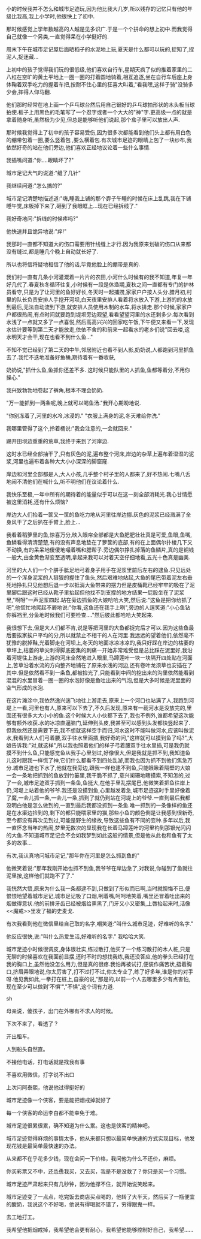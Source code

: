 小的时候我并不怎么和城市足迹玩,因为他比我大几岁,所以残存的记忆只有他的年级比我高,我上小学时,他很快上了初中.

那时候感觉上学年数越高的人越是见多识广.于是一个个拼命的想上初中.而我觉得自己就像一个另类,一直觉得呆在小学挺好的.

周末下午在城市足记屋后面晒稻子的水泥地上玩,夏天是什么都可以玩的,捉知了,捏泥人,捉迷藏...

上初中的孩子觉得我们玩的很低级,他们喜欢自行车,星期天疯了似的推着家里的二八杠在空旷的黄土平地上一圈一圈的打着圆地骑着,相互追逐,坐在自行车后座上身体鞠着双手吃力的握着车把,按耐不住心里的狂喜大叫着,"看我嘿,这样子骑"没骑多少会,摔得人仰马翻.

他们那时经常在地上画一个乒乓球台然后用自己锯好的乒乓球拍形状的木头板当球拍使.板子上用黑色的毛笔写了一个忍字或者一个大大的"神"字.更高级一点的就是拿着随身听,虽然极为少见,但总是能够听他们说起,那个盒子里可以放出人声.

那时候我觉得上了初中的孩子容易受伤,因为很多次都能看到他们头上都有用白色的绷带包着一圈,要么竖着包 ,要么横着包.有次城市足迹的眼睛上包了一块纱布,我依然好奇的站在他们旁边,他们喜欢正经地议论着一些什么事情.

我插嘴问道:"你....眼睛坏了?"

城市足记大气的说道:"缝了几针"

我继续问道:"怎么搞的?"

城市足记清楚地描述道:"嗨,睡我上铺的那个孬子午睡的时候在床上乱跳,我在下铺睡午觉,床板掉下来了,砸到了我眼眶上...现在已经拆线了."

我好奇地问:"拆线的时候疼吗?"

他快速并且诡异地说:"痒!"

我那时一直都不知道大的伤口需要用针线缝上才行.因为我原来划破的伤口从来都没有缝过,都是睡几个晚上自动就长好了.

所以也将信将疑地相信了他的话,毕竟他脸上的绷带是真的.

我们村一直有几条小河灌溉着一片片的农田,小河什么时候有的我不知道,年复一年好几代了.春夏秋冬循环往复,小时候有一段是休渔期,夏秋之间一直都有专门的护林员看守,只是为了让河里的鱼好好长,冬天时一起捕捞,家家户户按人头分.腊月初,村里的队长负责安排人手挖开河坝,白天夜里安排人看着将水放入下游,上游的的水放到最后,无法自动流到下游,就安排人员使用木制的水车,将水排走.那个时候,家家户户都很热闹,有点时间就要跑到堤坝旁边观望,看看望望河里的水还剩多少.每次看到水浅了一点就又多了一点喜悦,然后高高兴兴的回家吃午饭,下午便又来看一下,发现水估计要等到第二天才能放走,依依不舍的和前来一起看水的老乡们说"回去喽,这水明天才会干,现在也看不到什么鱼..."

不知不觉已经到了第二天的中午,邻居附近也看不到人影,奶奶说,人都跑到河里抓鱼去了.我忙不迭地准备好鱼桶,期待着有一番收获,

奶奶说,"抓什么鱼,鱼抓你还差不多. 这时候只能队里的人抓鱼,鱼都等着分,不用你操心."

我兴致勃勃地卷起了裤角,根本不理会奶奶.

"万一能抓到一两条呢,晚上就可以喝鱼汤."我开心期盼地说.

"你别冻着了,河里的水冷,冰浸的." "衣服上满身的泥,冬天难给你洗."

我哪里管得了这个,拎着桶说:"我会注意的,一会就回来."

踢开田坝边重重的荒草,我终于来到了河岸边.

这时水已经全部抽干了,只有灰色的泥,遍布整个河床,岸边的杂草上遍布着湿湿的泥浆,河里也遍布着各种大大小小深深的脚窟窿.

岸边和河里全部都是人,大人小孩,几乎整个村子里的人都来了,好不热闹.七嘴八舌地闹不清他们在喊什么,听不明他们在议论着什么.

我快乐至极,一年中所有的期待着的能量似乎可以在这一刻全部消耗光.我心甘情愿被这里消耗,还有什么烦恼?

岸边大人们抬着一筐又一筐的鱼吃力地从河里往岸边挪.灰色的泥浆已经溅满了全身风干了之后扒在手臂上,脸上...

我看着稻箩里的鱼,惊喜万分,映入眼帘全部都是大鱼肥肥壮壮真是可爱,鱼眼,鱼嘴,鱼鳞看得清清楚楚,有的没有声息地垫在了箩筐的底部,有的在上面偶尔扑棱几下又不动换,有的呆呆地傻傻地嘬着嘴和腮帮子.旁边偶尔挣扎掉落的鱼鳞片,真的是铜钱一般大,由金黄色渐变至透明,拿起来我可以对着天空仔细地看,五光十色真是幽美.

河里的大人们一个个胼手胝足地弓着身子用手在泥浆里前后左右的逮鱼.只见远处的一个浑身泥浆的人狠狠的握住了鱼头,然后艰难地站起,大鱼的尾巴带着泥左右垂死地挣扎只见他想后退一步以抵消大鱼带来的摆力但是皮桶靴已经牢牢的吸在了泥里脚后跟这时已经从靴子里抬起但他找不到支撑的地方结果一屁股坐在了泥浆里,"啊呀"一声泥浆四起.站在旁边抓鱼的大娘哈哈大笑,然后说:"这鱼是把你给抓了吧",他慌忙地爬起不屑地说:"你看,这鱼还在我手上咧",旁边的人逗笑道:"小心鱼钻你裤裆里,分鱼地时候我们可要检查...."然后彼此都哈哈大笑起来.

我很想下去,但是大人们都不肯,说是等把河里的大鱼都捉完后才可以.因为这些鱼最后要挨家挨户平均的分,所以就禁止不相干的人在河里.我远远的望着他们,依然毫不犹豫的脱掉鞋,光着脚走在河坝上,冬天的地面冰凉冰凉的,我只好踩在岸边的枯萎的草坪上,枯萎的草尖刺得脚底密集的刺痛一开始非常难受但是总比踩在泥里好,我沿着河堤往上游走,上游的河床全然地进入眼里,马蹄莲叶一块一块隔开四处贴在河面上,苦草沿着水流的方向整齐地铺在了原来水浅的河边,还有卷叶龙须草也安插在了其中.但是依然看不到一条鱼,都被捡光了,只能看到中间的挖出来的沟里依然能看到混混的水里冒着一圈一圈的水泡好像是鱼吐出来的气泡,但是大多时候是泥里面的空气形成的水泡.

在这片滩涂中,我依然逸兴遄飞地往上游走去,原来上一个河口也站满了人,我跑到河堤上一看,河里也有人,原来可以下去了,不久后发现,原来有一截河水是没放完的,里面还有很多大大小小的鱼.这个时候大人小伙都下去了,我也不例外,谁都希望这次能够有额外收获.水的冰凉直逼脑门,延伸到头皮,我甚至可以感到头发都快竖起来了.但我依然还是需要下去,我不想就这样空手而归,河水这时不能叫做河水,应该叫做泥水,我看到大人们弓着腰,双手往水里面插,我好奇的问,"这样就可以摸到鱼了吗?",大娘告诉我:"对,就这样",所以我也照着他们的样子弓着腰双手往水里插,可是我仍就摸不到什么鱼,只能感觉鱼从我手心里划过,好像很大,但是我就是抓不到,我知道鱼儿这时跟我一样慌了神,它们什么都看不到四处乱游,而我也因为抓不到他们焦急万分.城市足迹也下水了,他就在我旁边,跟我一样也逮不到鱼,只能眼瞅着隔壁的大娘一会一条地把抓到的鱼放到竹篓里,我干脆不抓了,意兴阑珊地瞎摸索,不知怎的,过了一会,城市足迹双手抓到一条鱼,鱼挺大,在他手里乱摆尾巴,他微笑着把鱼往岸上仍,河堤上站着他的爷爷.我还是没摸到鱼,心里越发着急,城市足迹这时手里好像着了魔,一会儿抓一条,一会儿一条,抓到了就仍到站在河堤上的爷爷.一直到最后我都没明白他是怎么做到的,一直到最后我都没抓到一条鱼.唯一抓到的一条像样的鱼还是在水渠边捡到的,剩下的都只能喂家里的猫,那些小鱼的颜色倒是让我感到很新奇,至今都没有再次见到过,可能是野生的缘故,导致这些鱼有不同的变种.多年以后,我一直怀念当年的热闹,梦里无数次的显现我在长着马蹄莲叶的河里钓到那银光闪闪的大鱼.不知道城市足记会不会如我梦到如此这般的情景,但是他从此也和鱼有了太多的故事...

有次,我认真地问城市足记,"那年你在河里是怎么抓到鱼的"

他微笑着说:"那年我刚开始也抓不到鱼,我爷爷在岸边急了,对我说,你碰到了鱼就往泥里按,这样他们就跑不了了."

我恍然大悟,原来为什么我一条都逮不到,只做到了形似而已啊,当时就懊悔不已,便恨恨地望着城市足记,城市足记吸了口烟,咧着嘴,呵呵地笑着,嘴里还冒着吐出来的烟做得意状.他的前排牙齿已经被烟给熏黑了,门牙又小又密集,上唇抬起来时,活像&lt;&lt;魔戒&gt;&gt;里发了福的史麦戈.

有次我看到他在微信里给自己取的名字,嘲笑道:"叫什么城市足迹，好难听的名字."

他反应很快,说:"叫什么热爱生活,好难听的名字." 我哈哈大笑.

城市足迹小时候很调皮,身体很壮实,练过散打,他买了一个练习散打的木人桩,只是无聊的时候喜欢在我面前显摆,还时不时的想找我练,我还没答应,他的拳头已经打在我的胸口上,虽然他没怎么用力,但是真的很疼.我怕再被试打,便装作痛苦状,捂着胸口,挤眉弄眼地说,你太厉害了,打不过打不过,你太专业了,练了好多年,谁是你的对手呀.他见我如此,一拳打在桩上,自豪的说,"那是的,以前一个人去哪里多少有点害怕,现在至少可以做到'不惧'","不惧",这个词有力道.

sh

母亲说，傻孩子，出门在外哪有不求人的时候。

下次不来了，看透了？

开出租车。

人到船头自然直。

不接他电话，打电话就是找我有事

不喜欢用微信，打字说不出口

上次问阿泰熙，他说他过得挺好的

城市足迹像一个侠客，要是能把烟戒掉就好了

每一个侠客的命运李白都不能幸免于难。

城市足迹很累很累，确不知道为什么累。这也是侠客的精神吧。

城市足迹觉得麻烦的事情太多，他从来都只想以最简单快速的方式实现目标，他发现花钱是最简单最快速的办法。

从来都不在乎花多少钱，现在会问一下价格，我问他为什么不还价，麻烦。

你买彩票又不中，还怂恿我买，又去买，我是不是没救了？你只是买一个习惯。

城市足迹严肃起来只有几秒钟，因为他撑不住，就开始说笑起来。

城市足迹变了一点点，吃完饭去商店买点喝的，他转了大半天，然后买了一瓶便宜的酸奶，我说这个不好喝，他说有得喝就不错了，穷得跟鬼一样。

去工地打工。

我希望他把烟戒掉，我希望他会更有耐心，我希望他能够控制好自己，我希望......


